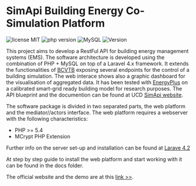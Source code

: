 # SimApi Building Energy Co-Simulation Platform
![license MIT](https://img.shields.io/badge/license-MIT-blue.svg)
![php version](https://img.shields.io/packagist/php-v/symfony/symfony.svg)
![MySQL](https://img.shields.io/badge/MYSQL-%5E5.7-green.svg)
![Version](https://img.shields.io/badge/CURRENT%20VERSION-0.8-yellowgreen.svg)

This project aims to develop a RestFul API for building energy management systems (EMS). The software architecture is developed using the combination of PHP + MySQL on top of a Laravel 4.x framework.
It extends the functionalities of [BCVTB](https://simulationresearch.lbl.gov/bcvtb) exposing several endpoints for the control of a building simulation.
The web interace shows also a graphic dashboard for the visualisation of aggregated data. It has been tested with [EnergyPlus](https://energyplus.net/) on a calibrated smart-grid ready building model for research purposes.
The API blueprint and the documention can be found at UCD [SimApi website](http://simapi.ucd.ie/document).

The  software package is divided in two separated parts, the web platform and the mediator//actors interface. The web platform requires a webserver with the following characteristics:
- PHP >= 5.4
- MCrypt PHP Extension

Further info on the server set-up and installation can be found at [Larave 4.2](https://laravel.com/docs/4.2)

At step by step guide to install the web platform and start working with it can be found in the docs folder.

The official website and the demo are at this [link >>](https://simapi.ucd.ie).
